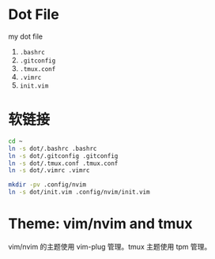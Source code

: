 # Dot File
my dot file

1. `.bashrc`
2. `.gitconfig`
3. `.tmux.conf`
4. `.vimrc`
5. `init.vim`

# 软链接
```bash
cd ~
ln -s dot/.bashrc .bashrc
ln -s dot/.gitconfig .gitconfig
ln -s dot/.tmux.conf .tmux.conf
ln -s dot/.vimrc .vimrc

mkdir -pv .config/nvim
ln -s dot/init.vim .config/nvim/init.vim
```

# Theme: vim/nvim and tmux
vim/nvim 的主题使用 vim-plug 管理。tmux 主题使用 tpm 管理。
